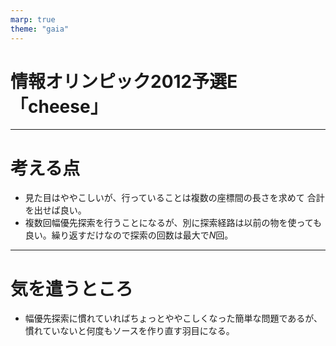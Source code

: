 ```yaml
---
marp: true
theme: "gaia"
---
```

# 情報オリンピック2012予選E「cheese」

---
# 考える点

- 見た目はややこしいが、行っていることは複数の座標間の長さを求めて
  合計を出せば良い。
- 複数回幅優先探索を行うことになるが、別に探索経路は以前の物を使っても良い。繰り返すだけなので探索の回数は最大で$N$回。

---
# 気を遣うところ

- 幅優先探索に慣れていればちょっとややこしくなった簡単な問題であるが、慣れていないと何度もソースを作り直す羽目になる。
